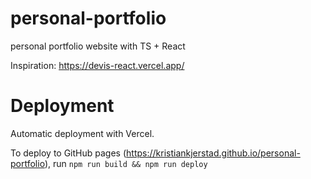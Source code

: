 # personal-portfolio

personal portfolio website with TS + React

Inspiration: https://devis-react.vercel.app/

# Deployment

Automatic deployment with Vercel.

To deploy to GitHub pages (https://kristiankjerstad.github.io/personal-portfolio), run `npm run build && npm run deploy`
